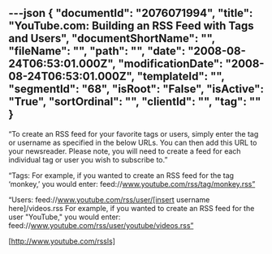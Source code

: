 ---json
{
  "documentId": "2076071994",
  "title": "YouTube.com: Building an RSS Feed with Tags and Users",
  "documentShortName": "",
  "fileName": "",
  "path": "",
  "date": "2008-08-24T06:53:01.000Z",
  "modificationDate": "2008-08-24T06:53:01.000Z",
  "templateId": "",
  "segmentId": "68",
  "isRoot": "False",
  "isActive": "True",
  "sortOrdinal": "",
  "clientId": "",
  "tag": ""
}
---

“To create an RSS feed for your favorite tags or users, simply enter the tag or username as specified in the below URLs. You can then add this URL to your newsreader. Please note, you will need to create a feed for each individual tag or user you wish to subscribe to.”

“Tags: For example, if you wanted to create an RSS feed for the tag ‘monkey,’ you would enter: feed://www.youtube.com/rss/tag/monkey.rss”

“Users: feed://www.youtube.com/rss/user/[insert username here]/videos.rss For example, if you wanted to create an RSS feed for the user &quot;YouTube,&quot; you would enter: feed://www.youtube.com/rss/user/youtube/videos.rss”

[http://www.youtube.com/rssls]
